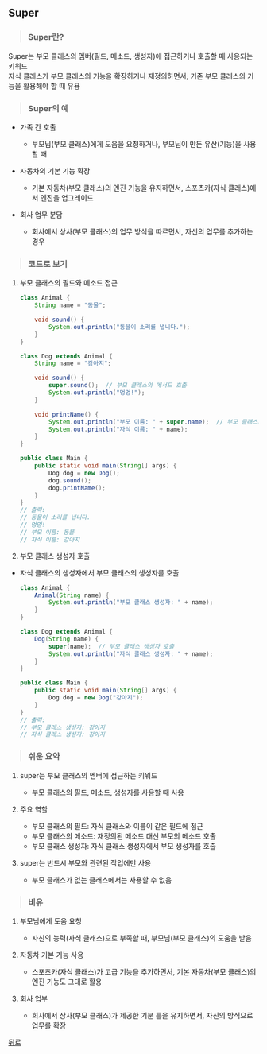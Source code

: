 ## Super
> ### Super란?
Super는 부모 클래스의 멤버(필드, 메소드, 생성자)에 접근하거나 호출할 때 사용되는 키워드</br>
자식 클래스가 부모 클래스의 기능을 확장하거나 재정의하면서, 기존 부모 클래스의 기능을 활용해야 할 때 유용

> ### Super의 예
- 가족 간 호출
    - 부모님(부모 클래스)에게 도움을 요청하거나, 부모님이 만든 유산(기능)을 사용할 때

- 자동차의 기본 기능 확장
    - 기본 자동차(부모 클래스)의 엔진 기능을 유지하면서, 스포츠카(자식 클래스)에서 엔진을 업그레이드

- 회사 업무 분담
    - 회사에서 상사(부모 클래스)의 업무 방식을 따르면서, 자신의 업무를 추가하는 경우

> ### 코드로 보기
1. 부모 클래스의 필드와 메소드 접근
    ```java
    class Animal {
        String name = "동물";

        void sound() {
            System.out.println("동물이 소리를 냅니다.");
        }
    }

    class Dog extends Animal {
        String name = "강아지";

        void sound() {
            super.sound();  // 부모 클래스의 메서드 호출
            System.out.println("멍멍!");
        }

        void printName() {
            System.out.println("부모 이름: " + super.name);  // 부모 클래스의 필드 접근
            System.out.println("자식 이름: " + name);
        }
    }

    public class Main {
        public static void main(String[] args) {
            Dog dog = new Dog();
            dog.sound();
            dog.printName();
        }
    }
    // 출력:
    // 동물이 소리를 냅니다.
    // 멍멍!
    // 부모 이름: 동물
    // 자식 이름: 강아지
    ```

2. 부모 클래스 생성자 호출
- 자식 클래스의 생성자에서 부모 클래스의 생성자를 호출
    ```java
    class Animal {
        Animal(String name) {
            System.out.println("부모 클래스 생성자: " + name);
        }
    }

    class Dog extends Animal {
        Dog(String name) {
            super(name);  // 부모 클래스 생성자 호출
            System.out.println("자식 클래스 생성자: " + name);
        }
    }

    public class Main {
        public static void main(String[] args) {
            Dog dog = new Dog("강아지");
        }
    }
    // 출력:
    // 부모 클래스 생성자: 강아지
    // 자식 클래스 생성자: 강아지
    ```

> ### 쉬운 요약
1. super는 부모 클래스의 멤버에 접근하는 키워드
    - 부모 클래스의 필드, 메소드, 생성자를 사용할 때 사용

2. 주요 역할
    - 부모 클래스의 필드: 자식 클래스와 이름이 같은 필드에 접근
    - 부모 클래스의 메소드: 재정의된 메소드 대신 부모의 메소드 호출
    - 부모 클래스 생성자: 자식 클래스 생성자에서 부모 생성자를 호출

3. super는 반드시 부모와 관련된 작업에만 사용
    - 부모 클래스가 없는 클래스에서는 사용할 수 없음

> ### 비유
1. 부모님에게 도움 요청
    - 자신의 능력(자식 클래스)으로 부족할 때, 부모님(부모 클래스)의 도움을 받음

2. 자동차 기본 기능 사용
    - 스포츠카(자식 클래스)가 고급 기능을 추가하면서, 기본 자동차(부모 클래스)의 엔진 기능도 그대로 활용

3. 회사 업부
    - 회사에서 상사(부모 클래스)가 제공한 기분 틀을 유지하면서, 자신의 방식으로 업무를 확장

[뒤로](java.md)